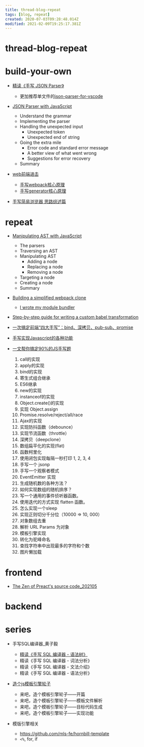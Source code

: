 ```yaml
---
title: thread-blog-repeat
tags: [blog, repeat]
created: 2020-07-03T09:28:48.014Z
modified: 2021-02-09T19:25:17.381Z
---
```


# thread-blog-repeat

# build-your-own


- [精读《手写 JSON Parser》](https://zhuanlan.zhihu.com/p/107344979)
  - 更加推荐单文件的[json-parser-for-vscode](https://github.com/microsoft/vscode/blob/main/src/vs/base/common/json.ts)

- [JSON Parser with JavaScript](https://lihautan.com/json-parser-with-javascript/)
  - Understand the grammar
  - Implementing the parser
  - Handling the unexpected input
    - Unexpected token
    - Unexpected end of string
  - Going the extra mile
    - Error code and standard error message
    - A better view of what went wrong
    - Suggestions for error recovery
  - Summary

- [web前端进击](https://www.zhihu.com/column/c_1188414952367570944)
  - [手写webpack核心原理](https://zhuanlan.zhihu.com/p/163665789)
  - [手写generator核心原理](https://zhuanlan.zhihu.com/p/216060145)

- [手写简易浏览器 思路综述篇](https://zhuanlan.zhihu.com/p/377743423)
# repeat
- [Manipulating AST with JavaScript](https://lihautan.com/manipulating-ast-with-javascript/)
  - The parsers
  - Traversing an AST
  - Manipulating AST
    - Adding a node
    - Replacing a node
    - Removing a node
  - Targeting a node
  - Creating a node
  - Summary

- [Building a simplified webpack clone](https://lihautan.com/building-a-simplified-webpack-clone/)
  - [I wrote my module bundler](https://lihautan.com/i-wrote-my-module-bundler/)

- [Step-by-step guide for writing a custom babel transformation](https://lihautan.com/step-by-step-guide-for-writing-a-babel-transformation/)

- [一次搞定前端“四大手写”：bind、深拷贝、pub-sub、promise](https://zhuanlan.zhihu.com/p/160315811)

- [手写实现Javascript的各种功能](https://github.com/MrWangJustToDo/all-javascript)

- [一文帮你搞定90%的JS手写题](https://zhuanlan.zhihu.com/p/377821705)
  01. call的实现
  02. apply的实现
  03. bind的实现
  04. 寄生式组合继承
  05. ES6继承
  06. new的实现
  07. instanceof的实现
  08. Object.create()的实现
  09. 实现 Object.assign
  10. Promise.resolve/reject/all/race
  11. Ajax的实现
  12. 实现防抖函数（debounce）
  13. 实现节流函数（throttle）
  14. 深拷贝（deepclone）
  15. 数组扁平化的实现(flat)
  16. 函数柯里化
  17. 使用闭包实现每隔一秒打印 1, 2, 3, 4
  18. 手写一个 jsonp
  19. 手写一个观察者模式
  20. EventEmitter 实现
  21. 生成随机数的各种方法？
  22. 如何实现数组的随机排序？
  23. 写一个通用的事件侦听器函数。
  24. 使用迭代的方式实现 flatten 函数。
  25. 怎么实现一个sleep
  26. 实现正则切分千分位（10000 => 10, 000）
  27. 对象数组去重
  28. 解析 URL Params 为对象
  29. 模板引擎实现
  30. 转化为驼峰命名
  31. 查找字符串中出现最多的字符和个数
  32. 图片懒加载
# frontend
- [The Zen of Preact's source code_202105](https://puruvj.dev/blog/deep-dive-into-preact-source-code)
# backend

# series

- 手写SQL编译器_黄子毅
  - [精读《手写 SQL 编译器 - 语法树》](https://zhuanlan.zhihu.com/p/43025869)
  - 精读《手写 SQL 编译器 - 词法分析》
  - 精读《手写 SQL 编译器 - 文法介绍》
  - 精读《手写 SQL 编译器 - 语法分析》 

- [造个js模板引擎轮子](http://jimliu.net/page/4/)
  - 来吧，造个模板引擎轮子——开篇
  - 来吧，造个模板引擎轮子——模板文件解析
  - 来吧，造个模板引擎轮子——目标代码生成
  - 来吧，造个模板引擎轮子——实现功能

- 模版引擎相关
  - https://github.com/mls-fe/hornbill-template
  - `<%`, for, if
